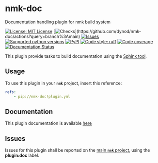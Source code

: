 # nmk-doc
Documentation handling plugin for nmk build system

<!-- NMK-BADGES-BEGIN -->
[![License: MIT License](https://img.shields.io/github/license/dynod/nmk-doc)](https://github.com/dynod/nmk-doc/blob/main/LICENSE)
[![Checks](https://img.shields.io/github/actions/workflow/status/dynod/nmk-doc/build.yml?branch=main&label=build%20%26%20u.t.)](https://github.com/dynod/nmk-doc/actions?query=branch%3Amain)
[![Issues](https://img.shields.io/github/issues-search/dynod/nmk?label=issues&query=is%3Aopen+is%3Aissue+label%3Aplugin%3Adoc)](https://github.com/dynod/nmk/issues?q=is%3Aopen+is%3Aissue+label%3Aplugin%3Adoc)
[![Supported python versions](https://img.shields.io/badge/python-3.9%20--%203.13-blue)](https://www.python.org/)
[![PyPI](https://img.shields.io/pypi/v/nmk-doc)](https://pypi.org/project/nmk-doc/)
[![Code style: ruff](https://img.shields.io/badge/code%20style-ruff-000000.svg)](https://astral.sh/ruff)
[![Code coverage](https://img.shields.io/codecov/c/github/dynod/nmk-doc)](https://app.codecov.io/gh/dynod/nmk-doc)
[![Documentation Status](https://readthedocs.org/projects/nmk-doc/badge/?version=stable)](https://nmk-doc.readthedocs.io/)
<!-- NMK-BADGES-END -->

This plugin provide tasks to build documentation using the [Sphinx tool](https://www.sphinx-doc.org/).

## Usage

To use this plugin in your **`nmk`** project, insert this reference:
```yaml
refs:
    - pip://nmk-doc!plugin.yml
```

## Documentation

This plugin documentation is available [here](https://nmk-doc.readthedocs.io/)

## Issues

Issues for this plugin shall be reported on the [main  **`nmk`** project](https://github.com/dynod/nmk/issues), using the **plugin:doc** label.
